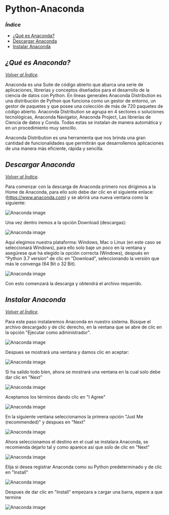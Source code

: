 # Python-Anaconda

### *Índice*
- [¿Qué es Anaconda?](#qué-es-anaconda)
- [Descargar Anaconda](#descargar-anaconda)
- [Instalar Anaconda](#instalar-anaconda)

## *¿Qué es Anaconda?*                            
*[Volver al Índice](#índice).*

Anaconda es una Suite de código abierto que abarca una serie de aplicaciones, librerías y conceptos diseñados para el desarrollo de la ciencia de datos con Python. En líneas generales Anaconda Distribution es una distribución de Python que funciona como un gestor de entorno, un gestor de paquetes y que posee una colección de más de 720 paquetes de código abierto.
Anaconda Distribution se agrupa en 4 sectores o soluciones tecnológicas, Anaconda Navigator, Anaconda Project, Las librerías de Ciencia de datos y Conda. Todas estas se instalan de manera automática y en un procedimiento muy sencillo.

Anaconda Distribution es una herramienta que nos brinda una gran cantidad de funcionalidades que permitirán que desarrollemos aplicaciones de una manera más eficiente, rápida y sencilla.

## *Descargar Anaconda*
*[Volver al Índice](#índice).*
 
Para comenzar con la descarga de Anaconda primero nos dirigimos a la Home de Anaconda, para ello solo debe dar clic en el siguiente enlace: (https://www.anaconda.com) y se abrirá una nueva ventana como la siguiente:

![Anaconda image](https://github.com/FelixGil55/Python-Anaconda/blob/master/Anaconda%20Images/1Home%20de%20Anaconda.png)


Una vez dentro iremos a la opción Download (descargas):


![Anaconda image](https://github.com/FelixGil55/Python-Anaconda/blob/master/Anaconda%20Images/2Home%20de%20Anaconda%20download.png)

Aquí elegimos nuestra plataforma: Windows, Mac o Linux (en este caso se seleccionará Windows), para ello solo baje un poco en la ventana y asegúrese que ha elegido la opción correcta (Windows), después en "Python 3.7 version" de clic en "Download", seleccionando la versión que más le convenga (64 Bit o 32 Bit).

![Anaconda image](https://github.com/FelixGil55/Python-Anaconda/blob/master/Anaconda%20Images/3for%20windows.png)

Con esto comenzará la descarga y obtendrá el archivo requerido. 

## *Instalar Anaconda*
*[Volver al Índice](#índice).*

Para este paso instalaremos Anaconda en nuestro sistema. Búsque el archivo descargado y de clic derecho, en la ventana que se abre de clic en la opción "Ejecutar como administrador".

![Anaconda image](https://github.com/FelixGil55/Python-Anaconda/blob/master/Anaconda%20Images/4Ejecutar.png)

Despues se mostrará una ventana y damos clic en aceptar:

![Anaconda image](https://github.com/FelixGil55/Python-Anaconda/blob/master/Anaconda%20Images/5cambios.png)

Si ha salido todo bien, ahora se mostrará una ventana en la cual solo debe dar clic en "Next"

![Anaconda image](https://github.com/FelixGil55/Python-Anaconda/blob/master/Anaconda%20Images/6welcome.png)

Aceptamos los términos dando clic en "I Agree"

![Anaconda image](https://github.com/FelixGil55/Python-Anaconda/blob/master/Anaconda%20Images/7Agree.png)

En la siguiente ventana seleccionamos la primera opción "Just Me (recommended)" y despues en "Next"

![Anaconda image](https://github.com/FelixGil55/Python-Anaconda/blob/master/Anaconda%20Images/8Me.png)

Ahora seleccionamos el destino en el cual se instalara Anaconda, se recomienda dejarlo tal y como aparece así que solo de clic en "Next"

![Anaconda image](https://github.com/FelixGil55/Python-Anaconda/blob/master/Anaconda%20Images/9choose.png)

Elija si desea registrar Anaconda como su Python predeterminado y de clic en "Install"

![Anaconda image](
https://github.com/FelixGil55/Python-Anaconda/blob/master/Anaconda%20Images/10register.png)

Despues de dar clic en "Install" empezara a cargar una barra, espere a que termine

![Anaconda image](https://github.com/FelixGil55/Python-Anaconda/blob/master/Anaconda%20Images/11install.png)









